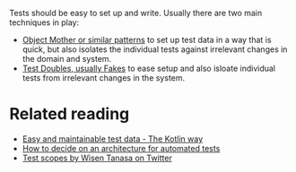 Tests should be easy to set up and write. Usually there are two main techniques in play:
- [Object Mother or similar patterns](https://martinfowler.com/bliki/ObjectMother.html) to set up test data in a way that is quick, but also isolates the individual tests against irrelevant changes in the domain and system.
- [Test Doubles, usually Fakes](fakes.md) to ease setup and also isloate individual tests from irrelevant changes in the system.

# Related reading
- [Easy and maintainable test data - The Kotlin way](https://anderssv.medium.com/easy-and-maintainable-test-data-the-kotlin-way-9ecbbf53d822)
- [How to decide on an architecture for automated tests](https://www.qwan.eu/2020/09/17/test-architecture.html)
- [Test scopes by Wisen Tanasa on Twitter](https://twitter.com/ceilfors/status/1687780512277069824)
